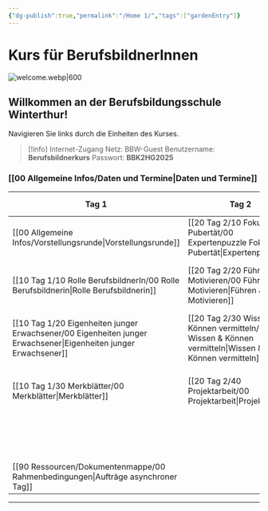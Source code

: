 ```yaml
---
{"dg-publish":true,"permalink":"/Home 1/","tags":["gardenEntry"]}
---
```


# Kurs für BerufsbildnerInnen
![welcome.webp|600](/img/user/welcome.webp)
## Willkommen an der Berufsbildungsschule Winterthur!
Navigieren Sie links durch die Einheiten des Kurses. 
>[!info] Internet-Zugang
>Netz: BBW-Guest
>Benutzername: **Berufsbildnerkurs**
>Passwort: **BBK2HG2025**
### [[00 Allgemeine Infos/Daten und Termine\|Daten und Termine]]

| **Tag 1**                                                             | **Tag 2**                                                     | **Tag 3**                                                       | *Dokumentation* (Asynchroner Tag)                |
| --------------------------------------------------------------------- | ------------------------------------------------------------- | --------------------------------------------------------------- | ------------------------------------------------ |
| [[00 Allgemeine Infos/Vorstellungsrunde\|Vorstellungsrunde]]                                                 | [[20 Tag 2/10 Fokus Pubertät/00 Expertenpuzzle Fokus Pubertät\|Expertenpuzzle]]          | [[30 Tag 3/10 Vier-Ohren Modell/00 Vier-Ohren-Modell\|Das Vier-Ohren-Modell]]                 | [[90 Ressourcen/Dokumentenmappe/00 Rahmenbedingungen\|00 Rahmenbedingungen]]                         |
| [[10 Tag 1/10 Rolle BerufsbildnerIn/00 Rolle Berufsbildnerin\|Rolle Berufsbildnerin]]                   | [[20 Tag 2/20 Führen & Motivieren/00 Führen & Motivieren\|Führen & Motivieren]]               | [[30 Tag 3/20 Gespräche&Konflikte/00 Gespräche&Konflikte\|Gespräche&Konflikte]]                 | [[90 Ressourcen/Dokumentenmappe/01 Auftrag «Auswahl und Anstellung»\|01 Auftrag «Auswahl und Anstellung»]]          |
| [[10 Tag 1/20 Eigenheiten junger Erwachsener/00 Eigenheiten junger Erwachsener\|Eigenheiten junger Erwachsener]] | [[20 Tag 2/30 Wissen & Können vermitteln/00 Wissen & Können vermitteln\|Wissen & Können vermitteln]] | [[30 Tag 3/30 Lerndokumentation und Bildungsbericht/00 Lerndokumentation\| Die Lerndokumentation]]                | [[90 Ressourcen/Dokumentenmappe/02 Auftrag Integration in den Lehrbetrieb\|02 Auftrag Integration in den Lehrbetrieb]]    |
| [[10 Tag 1/30 Merkblätter/00 Merkblätter\|Merkblätter]]                                       | [[20 Tag 2/40 Projektarbeit/00 Projektarbeit\|Projektarbeit]]                           | [[30 Tag 3/40 Bildungsbericht/00 Bildungsbericht\|Der Bildungsbericht]]                     | [[90 Ressourcen/Dokumentenmappe/03 Auftrag Planung betriebliche Grundbildung\|03 Auftrag Planung betriebliche Grundbildung]] |
|                                                                       |                                                               | [[30 Tag 3/50 Psychologie/01 Krisen in der Adoleszenz\|Psychische Gesundheit]]          | [[90 Ressourcen/Dokumentenmappe/04 Auftrag Fokus Pubertät\|04 Auftrag Fokus Pubertät]]                    |
| [[90 Ressourcen/Dokumentenmappe/00 Rahmenbedingungen\|Aufträge asynchroner Tag]]                    |                                                               | [[30 Tag 3/60 Tyrannen müssen nicht sein/01 Jugendlichen im Berufsleben\|Jugendlichen im Berufsleben]] |                                                  |

---


